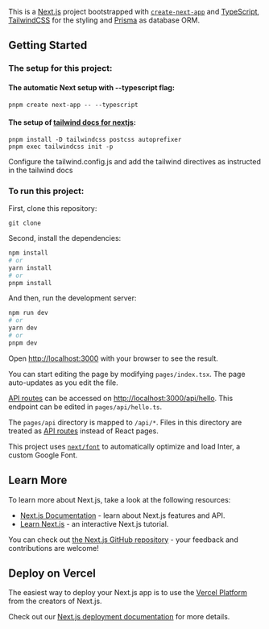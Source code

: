 This is a [Next.js](https://nextjs.org/) project bootstrapped with [`create-next-app`](https://github.com/vercel/next.js/tree/canary/packages/create-next-app) 
and [TypeScript](https://www.typescriptlang.org/), 
[TailwindCSS](https://tailwindcss.com/) for the styling and [Prisma](https://www.prisma.io/)
as database ORM.

## Getting Started
### The setup for this project: 
  #### The automatic Next setup with --typescript flag:

    pnpm create next-app -- --typescript

  #### The setup of <a href="https://tailwindcss.com/docs/guides/nextjs"> tailwind docs for nextjs</a>:

    pnpm install -D tailwindcss postcss autoprefixer
    pnpm exec tailwindcss init -p

  Configure the tailwind.config.js and add the tailwind directives
  as instructed in the tailwind docs

### To run this project:
First, clone this repository:

```git clone ```

Second, install the dependencies:

```bash 
npm install
# or
yarn install
# or
pnpm install
```

And then, run the development server:

```bash
npm run dev
# or
yarn dev
# or
pnpm dev
```

Open [http://localhost:3000](http://localhost:3000) with your browser to see the result.

You can start editing the page by modifying `pages/index.tsx`. The page auto-updates as you edit the file.

[API routes](https://nextjs.org/docs/api-routes/introduction) can be accessed on [http://localhost:3000/api/hello](http://localhost:3000/api/hello). This endpoint can be edited in `pages/api/hello.ts`.

The `pages/api` directory is mapped to `/api/*`. Files in this directory are treated as [API routes](https://nextjs.org/docs/api-routes/introduction) instead of React pages.

This project uses [`next/font`](https://nextjs.org/docs/basic-features/font-optimization) to automatically optimize and load Inter, a custom Google Font.

## Learn More

To learn more about Next.js, take a look at the following resources:

- [Next.js Documentation](https://nextjs.org/docs) - learn about Next.js features and API.
- [Learn Next.js](https://nextjs.org/learn) - an interactive Next.js tutorial.

You can check out [the Next.js GitHub repository](https://github.com/vercel/next.js/) - your feedback and contributions are welcome!

## Deploy on Vercel

The easiest way to deploy your Next.js app is to use the [Vercel Platform](https://vercel.com/new?utm_medium=default-template&filter=next.js&utm_source=create-next-app&utm_campaign=create-next-app-readme) from the creators of Next.js.

Check out our [Next.js deployment documentation](https://nextjs.org/docs/deployment) for more details.
